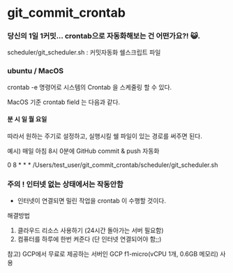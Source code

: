 # git_commit_crontab
  
    
### 당신의 1일 1커밋... crontab으로 자동화해보는 건 어떤가요?! 😺. 
scheduler/git_scheduler.sh : 커밋자동화 쉘스크립트 파일

### ubuntu / MacOS

crontab -e 명령어로 시스템의 Crontab 을 스케줄링 할 수 있다. 

MacOS 기준 crontab field 는 다음과 같다. 

#### 분 시 일 월 요일 


따라서 원하는 주기로 설정하고, 실행시킬 쉘 파일이 있는 경로를 써주면 된다. 

예시) 매일 아침 8시 0분에 GitHub commit & push 자동화 

 0 8 * * * /Users/test_user/git_commit_crontab/scheduler/git_scheduler.sh
   
   
   
### 주의 ! 인터넷 없는 상태에서는 작동안함 
- 인터넷이 연결되면 밀린 작업을 crontab 이 수행할 것이다. 
  
해결방법
1. 클라우드 리소스 사용하기 (24시간 돌아가는 서버 필요함)
2. 컴퓨터를 하루에 한번 켜준다 (단 인터넷 연결되어야 함;;)

참고)
GCP에서 무료로 제공하는 서버인 GCP f1-micro(vCPU 1개, 0.6GB 메모리) 사용
